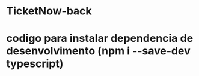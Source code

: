 # TicketNow-back

# codigo para instalar dependencia de desenvolvimento (npm i --save-dev typescript)
